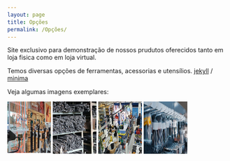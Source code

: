 ```yaml
---
layout: page
title: Opções
permalink: /Opções/
---
```


Site exclusivo para demonstração de nossos prudutos oferecidos tanto em loja fisica como em loja virtual. 

Temos diversas opções de ferramentas, acessorias e utensílios.
[jekyll][jekyll-organization] /
[minima](https://github.com/jekyll/minima)

Veja algumas imagens exemplares:

<img src="assets/seguranca.png" width="100px" height="120px"/>   
<img src="assets/ferramentas.png" width="100px" height="120px"/> 
<img src="assets/loja.png" width="100px" height="120px"/>        
<img src="assets/chave.png" width="100px" height="120px"/>



[jekyll-organization]: https://github.com/jekyll
